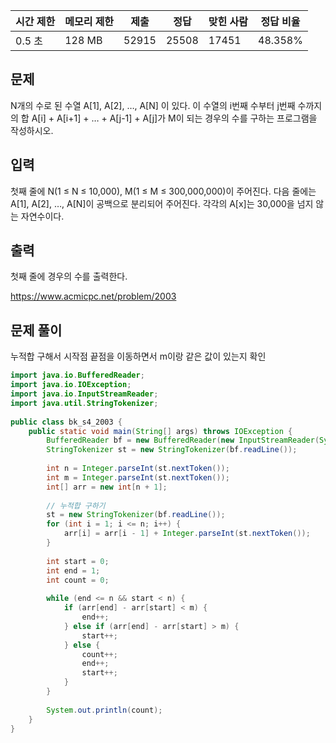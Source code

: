 |시간 제한|메모리 제한|제출|정답|맞힌 사람|정답 비율|
|---|---|---|---|---|---|
|0.5 초|128 MB|52915|25508|17451|48.358%|

## 문제

N개의 수로 된 수열 A[1], A[2], …, A[N] 이 있다. 이 수열의 i번째 수부터 j번째 수까지의 합 A[i] + A[i+1] + … + A[j-1] + A[j]가 M이 되는 경우의 수를 구하는 프로그램을 작성하시오.

## 입력

첫째 줄에 N(1 ≤ N ≤ 10,000), M(1 ≤ M ≤ 300,000,000)이 주어진다. 다음 줄에는 A[1], A[2], …, A[N]이 공백으로 분리되어 주어진다. 각각의 A[x]는 30,000을 넘지 않는 자연수이다.

## 출력

첫째 줄에 경우의 수를 출력한다.

https://www.acmicpc.net/problem/2003

## 문제 풀이

누적합 구해서 시작점 끝점을 이동하면서 m이랑 같은 값이 있는지 확인

```java
import java.io.BufferedReader;  
import java.io.IOException;  
import java.io.InputStreamReader;  
import java.util.StringTokenizer;  
  
public class bk_s4_2003 {  
    public static void main(String[] args) throws IOException {  
        BufferedReader bf = new BufferedReader(new InputStreamReader(System.in));  
        StringTokenizer st = new StringTokenizer(bf.readLine());  
  
        int n = Integer.parseInt(st.nextToken());  
        int m = Integer.parseInt(st.nextToken());  
        int[] arr = new int[n + 1];  
  
        // 누적합 구하기  
        st = new StringTokenizer(bf.readLine());  
        for (int i = 1; i <= n; i++) {  
            arr[i] = arr[i - 1] + Integer.parseInt(st.nextToken());  
        }  
  
        int start = 0;  
        int end = 1;  
        int count = 0;  
  
        while (end <= n && start < n) {  
            if (arr[end] - arr[start] < m) {  
                end++;  
            } else if (arr[end] - arr[start] > m) {  
                start++;  
            } else {  
                count++;  
                end++;  
                start++;  
            }  
        }  
  
        System.out.println(count);  
    }  
}
```